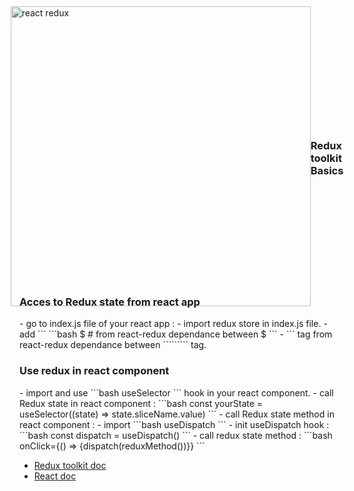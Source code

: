 <div style="display:flex;align-items:center;justify-content:center;width:100%;height:10vh;">
<img src="https://www.baptiste-donaux.fr/react-redux-concept/react-redux.png" alt="react redux" width="480">
<h3>Redux toolkit Basics</h3>
</div>

<h3>Acces to Redux state from react app</h3>
-  go to index.js file of your react app :
    -  import redux store in index.js file.
    -  add ```
 ```bash
$ <Provider store={store}></Provider>
# from react-redux dependance between
$ <App/>
```
    -  <Provider store={store}></Provider>``` tag from react-redux dependance between ```<App/>`````` tag.

<h3>Use redux in react component</h3>
-  import and use 
```bash
useSelector
``` 
hook in your react component.
-  call Redux state in react component : 
```bash 
const yourState = useSelector((state) => state.sliceName.value)
```
-  call Redux state method  in react component : 
    -  import 
```bash 
useDispatch
``` 
    -   init useDispatch hook : 
```bash 
const dispatch = useDispatch()
```
    -  call redux state method : 
```bash 
onClick={() => {dispatch(reduxMethod())}}
```

- [Redux toolkit doc](https://redux-toolkit.js.org/)
- [React doc](https://fr.reactjs.org/) 
